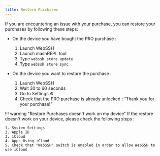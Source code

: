 ```yaml
---
title: Restore Purchases
---
```


If you are encountering an issue with your purchase, you can restore your purchases by following these steps:

* On the device you have bought the PRO purchase :
    1. Launch WebSSH
    2. Launch mashREPL tool
    3. Type `webssh store update`
    4. Type `webssh store sync`

* On the device you want to restore the purchase :
    1. Launch WebSSH
    2. Wait 30 to 60 seconds
    3. Go to Settings :gear:
    4. Check that the PRO purchase is already unlocked : "Thank you for your purchase!"

!!! warning "Restore Purchases doesn't work on my device"
    If the restore doesn't work on your device, please check the following steps :

    1. System Settings
    2. Apple ID
    3. iCloud
    4. Apps Using iCloud
    5. Check that "WebSSH" switch is enabled in order to allow WebSSH to use iCloud